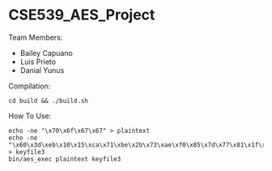 # CSE539_AES_Project

Team Members:
- Bailey Capuano
- Luis Prieto
- Danial Yunus

Compilation:
```
cd build && ./build.sh
```

How To Use:
```
echo -ne "\x70\x6f\x67\x67" > plaintext    
echo -ne "\x60\x3d\xeb\x10\x15\xca\x71\xbe\x2b\x73\xae\xf0\x85\x7d\x77\x81\x1f\x35\x2c\x07\x3b\x61\x08\xd7\x2d\x98\x10\xa3\x09\x14\xdf\xf4" > keyfile3
bin/aes_exec plaintext keyfile3
```

